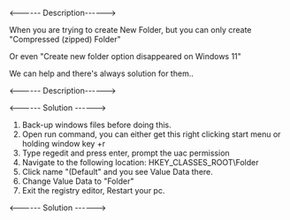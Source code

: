 <------ Description------>

When you are trying to create New Folder, but you can only create "Compressed (zipped) Folder"

Or even "Create new folder option disappeared on Windows 11"

We can help and there's always solution for them..

<------ Description------>


<------ Solution ------>

1. Back-up windows files before doing this.
2. Open run command, you can either get this right clicking start menu or holding window key +r 
3. Type regedit and press enter, prompt the uac permission 
4. Navigate to the following location: HKEY_CLASSES_ROOT\Folder
5. Click name "(Default" and you see Value Data there.
6. Change Value Data to "Folder"
7. Exit the registry editor, Restart your pc.


<------ Solution ------>